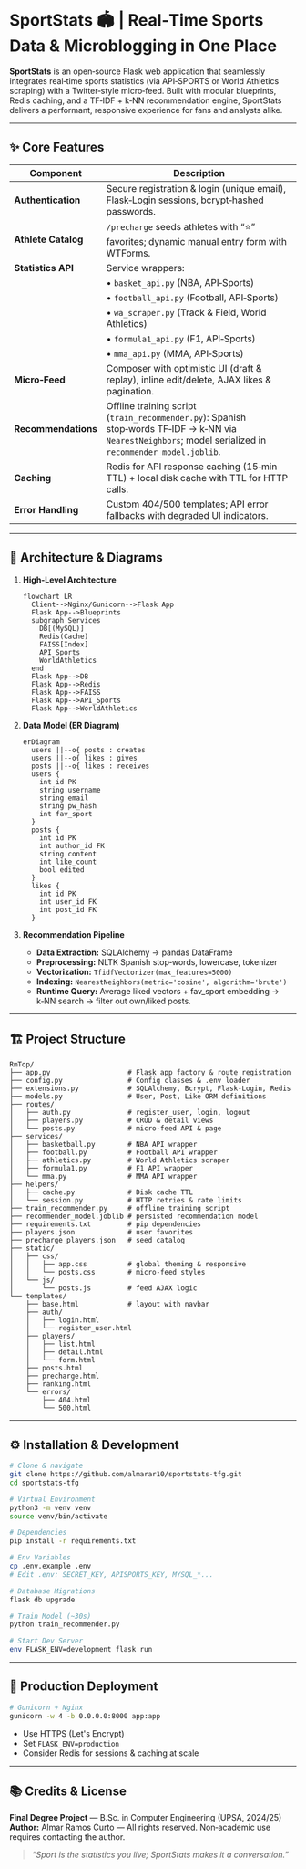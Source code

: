 # SportStats 🏟️ | Real‑Time Sports Data & Microblogging in One Place

**SportStats** is an open‑source Flask web application that seamlessly integrates real‑time sports statistics (via API‑SPORTS or World Athletics scraping) with a Twitter‑style micro‑feed. Built with modular blueprints, Redis caching, and a TF‑IDF + k‑NN recommendation engine, SportStats delivers a performant, responsive experience for fans and analysts alike.

---

## ✨ Core Features

| Component           | Description                                                                                                                                                |
| ------------------- | ---------------------------------------------------------------------------------------------------------------------------------------------------------- |
| **Authentication**  | Secure registration & login (unique email), Flask‑Login sessions, bcrypt‑hashed passwords.                                                                 |
| **Athlete Catalog** | `/precharge` seeds athletes with “⭐” favorites; dynamic manual entry form with WTForms.                                                                    |
| **Statistics API**  | Service wrappers:                                                                                                                                          |
|                     | • `basket_api.py` (NBA, API‑Sports)                                                                                                                        |
|                     | • `football_api.py` (Football, API‑Sports)                                                                                                                 |
|                     | • `wa_scraper.py` (Track & Field, World Athletics)                                                                                                         |
|                     | • `formula1_api.py` (F1, API‑Sports)                                                                                                                       |
|                     | • `mma_api.py` (MMA, API‑Sports)                                                                                                                           |
| **Micro‑Feed**      | Composer with optimistic UI (draft & replay), inline edit/delete, AJAX likes & pagination.                                                                 |
| **Recommendations** | Offline training script (`train_recommender.py`): Spanish stop‑words TF‑IDF → k‑NN via `NearestNeighbors`; model serialized in `recommender_model.joblib`. |
| **Caching**         | Redis for API response caching (15‑min TTL) + local disk cache with TTL for HTTP calls.                                                                    |
| **Error Handling**  | Custom 404/500 templates; API error fallbacks with degraded UI indicators.                                                                                 |

---

## 📐 Architecture & Diagrams

1. **High‑Level Architecture**

   ```mermaid
   flowchart LR
     Client-->Nginx/Gunicorn-->Flask App
     Flask App-->Blueprints
     subgraph Services
       DB[(MySQL)]
       Redis(Cache)
       FAISS[Index]
       API_Sports
       WorldAthletics
     end
     Flask App-->DB
     Flask App-->Redis
     Flask App-->FAISS
     Flask App-->API_Sports
     Flask App-->WorldAthletics
   ```

2. **Data Model (ER Diagram)**

   ```mermaid
   erDiagram
     users ||--o{ posts : creates
     users ||--o{ likes : gives
     posts ||--o{ likes : receives
     users {
       int id PK
       string username
       string email
       string pw_hash
       int fav_sport
     }
     posts {
       int id PK
       int author_id FK
       string content
       int like_count
       bool edited
     }
     likes {
       int id PK
       int user_id FK
       int post_id FK
     }
   ```

3. **Recommendation Pipeline**

   * **Data Extraction:**   SQLAlchemy → pandas DataFrame
   * **Preprocessing:**     NLTK Spanish stop‑words, lowercase, tokenizer
   * **Vectorization:**     `TfidfVectorizer(max_features=5000)`
   * **Indexing:**          `NearestNeighbors(metric='cosine', algorithm='brute')`
   * **Runtime Query:**     Average liked vectors + fav\_sport embedding → k‑NN search → filter out own/liked posts.

---

## 🏗️ Project Structure

```text
RmTop/
├── app.py                   # Flask app factory & route registration
├── config.py                # Config classes & .env loader
├── extensions.py            # SQLAlchemy, Bcrypt, Flask-Login, Redis
├── models.py                # User, Post, Like ORM definitions
├── routes/
│   ├── auth.py              # register_user, login, logout
│   ├── players.py           # CRUD & detail views
│   └── posts.py             # micro‑feed API & page
├── services/
│   ├── basketball.py        # NBA API wrapper
│   ├── football.py          # Football API wrapper
│   ├── athletics.py         # World Athletics scraper
│   ├── formula1.py          # F1 API wrapper
│   └── mma.py               # MMA API wrapper
├── helpers/
│   ├── cache.py             # Disk cache TTL
│   └── session.py           # HTTP retries & rate limits
├── train_recommender.py     # offline training script
├── recommender_model.joblib # persisted recommendation model
├── requirements.txt         # pip dependencies
├── players.json             # user favorites
├── precharge_players.json   # seed catalog
├── static/
│   ├── css/
│   │   ├── app.css          # global theming & responsive
│   │   └── posts.css        # micro‑feed styles
│   └── js/
│       └── posts.js         # feed AJAX logic
└── templates/
    ├── base.html            # layout with navbar
    ├── auth/
    │   ├── login.html
    │   └── register_user.html
    ├── players/
    │   ├── list.html
    │   ├── detail.html
    │   └── form.html
    ├── posts.html
    ├── precharge.html
    ├── ranking.html
    └── errors/
        ├── 404.html
        └── 500.html
```

---

## ⚙️ Installation & Development

```bash
# Clone & navigate
git clone https://github.com/almarar10/sportstats-tfg.git
cd sportstats-tfg

# Virtual Environment
python3 -m venv venv
source venv/bin/activate

# Dependencies
pip install -r requirements.txt

# Env Variables
cp .env.example .env
# Edit .env: SECRET_KEY, APISPORTS_KEY, MYSQL_*...

# Database Migrations
flask db upgrade

# Train Model (~30s)
python train_recommender.py

# Start Dev Server
env FLASK_ENV=development flask run
```

---

## 🚀 Production Deployment

```bash
# Gunicorn + Nginx
gunicorn -w 4 -b 0.0.0.0:8000 app:app
```

* Use HTTPS (Let's Encrypt)
* Set `FLASK_ENV=production`
* Consider Redis for sessions & caching at scale

---

## 📚 Credits & License

**Final Degree Project** — B.Sc. in Computer Engineering (UPSA, 2024/25)
**Author:** Almar Ramos Curto — All rights reserved.
Non‑academic use requires contacting the author.

> *“Sport is the statistics you live; SportStats makes it a conversation.”*

